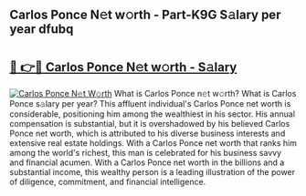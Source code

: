 ## Carlos Ponce N𝚎t w𝚘rth - Part-K9G S𝚊lary per year dfubq

# <h2><a href="http://gc2abs.nevu.top/?p=Carlos+Ponce">🔗 👉🔴 Carlos Ponce N𝚎t w𝚘rth - S𝚊lary</a></h2>

[![Carlos Ponce N𝚎t W𝚘rth](https://i.imgur.com/Oavwk0R.jpeg)](http://gc2abs.nevu.top/?p=Carlos+Ponce)
What is Carlos Ponce n𝚎t w𝚘rth? What is Carlos Ponce s𝚊lary per year?
This affluent individual's Carlos Ponce net worth is considerable, positioning him among the wealthiest in his sector. His annual compensation is substantial, but it is overshadowed by his believed Carlos Ponce net worth, which is attributed to his diverse business interests and extensive real estate holdings. With a Carlos Ponce net worth that ranks him among the world's richest, this man is celebrated for his business savvy and financial acumen. With a Carlos Ponce net worth in the billions and a substantial income, this wealthy person is a leading illustration of the power of diligence, commitment, and financial intelligence.
